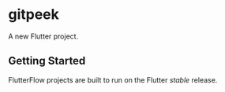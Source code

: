 # gitpeek

A new Flutter project.

## Getting Started

FlutterFlow projects are built to run on the Flutter _stable_ release.
